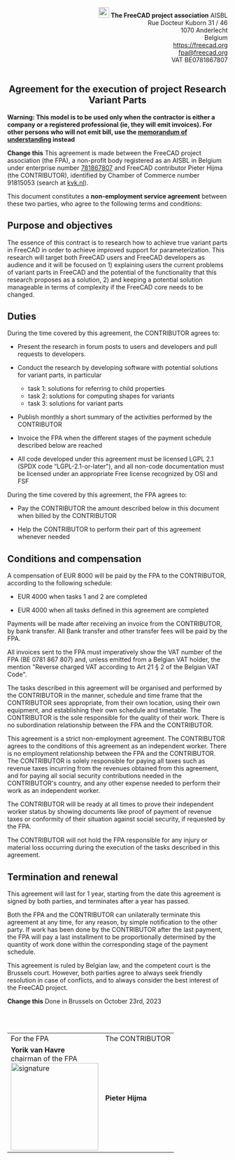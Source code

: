 <style>
.align-right {
    text-align: right;
}
</style>
<div class="align-right">
<img src="FreeCAD-symbol.svg" style="width:24px;" />  <b>The FreeCAD project association</b> AISBL<br/>
Rue Docteur Kuborn 31 / 46<br/>
1070 Anderlecht<br/>
Belgium<br/>
<a href="https://freecad.org">https://freecad.org</a><br/>
<a href="mailto:fpa@freecad.org">fpa@freecad.org</a><br/>
VAT BE0781867807
<br/><br/>
</div>

<h2 align=center>Agreement for the execution of project Research Variant Parts</h2>

**Warning: This model is to be used only when the contractor is either a company or a registered professional (ie, they will emit invoices). For other persons who will not emit bill, use the [memorandum of understanding](mou.md) instead**

**Change this** This agreement is made between the FreeCAD project association (the FPA), a non-profit body registered as an AISBL in Belgium under enterprise number [781867807](https://kbopub.economie.fgov.be/kbopub/toonondernemingps.html?lang=en&ondernemingsnummer=781867807) and FreeCAD contributor Pieter Hijma (the CONTRIBUTOR), identified by Chamber of Commerce number 91815053 (search at [kvk.nl](https://www.kvk.nl/zoeken)).

This document constitutes a **non-employment service agreement** between these two parties, who agree to the following terms and conditions:

## Purpose and objectives

The essence of this contract is to research how to achieve true variant parts
in FreeCAD in order to achieve improved support for parameterization. This
research will target both FreeCAD users and FreeCAD developers as audience and
it will be focused on 1) explaining users the current problems of variant parts
in FreeCAD and the potential of the functionality that this research proposes
as a solution, 2) and keeping a potential solution manageable in terms of
complexity if the FreeCAD core needs to be changed.

## Duties

During the time covered by this agreement, the CONTRIBUTOR agrees to:

- Present the research in forum posts to users and developers and pull requests to developers.

- Conduct the research by developing software with potential solutions for variant parts, in particular
  - task 1: solutions for referring to child properties
  - task 2: solutions for computing shapes for variants
  - task 3: solutions for variant parts

- Publish monthly a short summary of the activities performed by the CONTRIBUTOR

- Invoice the FPA when the different stages of the payment schedule described below are reached

- All code developed under this agreement must be licensed LGPL 2.1 (SPDX code “LGPL-2.1-or-later"), and all non-code documentation must be licensed
  under an appropriate Free license recognized by OSI and FSF

During the time covered by this agreement, the FPA agrees to:

- Pay the CONTRIBUTOR the amount described below in this document when billed by the CONTRIBUTOR

- Help the CONTRIBUTOR to perform their part of this agreement whenever needed

## Conditions and compensation

A compensation of EUR 8000 will be paid by the FPA to the CONTRIBUTOR, according to the following schedule:

* EUR 4000 when tasks 1 and 2 are completed

* EUR 4000 when all tasks defined in this agreement are completed

Payments will be made after receiving an invoice from the CONTRIBUTOR, by bank transfer. All Bank transfer and other transfer fees will be paid by the FPA.

All invoices sent to the FPA must imperatively show the VAT number of the FPA (BE 0781 867 807) and, unless emitted from a Belgian VAT holder, the mention "Reverse charged VAT according to Art 21 § 2 of the Belgian VAT Code".

The tasks described in this agreement will be organised and performed by the CONTRIBUTOR in the manner, schedule and time frame that the CONTRIBUTOR sees appropriate, from their own location, using their own equipment, and establishing their own schedule and timetable. The CONTRIBUTOR is the sole responsible for the quality of their work. There is no subordination relationship between the FPA and the CONTRIBUTOR.

This agreement is a strict non-employment agreement. The CONTRIBUTOR agrees to the conditions of this agreement as an independent worker. There is no employment relationship between the FPA and the CONTRIBUTOR. The CONTRIBUTOR is solely responsible for paying all taxes such as revenue taxes incurring from the revenues obtained from this agreement, and for paying all social security contributions needed in the CONTRIBUTOR's country, and any other expense needed to perform their work as an independent worker.

The CONTRIBUTOR will be ready at all times to prove their independent worker status by showing documents like proof of payment of revenue taxes or conformity of their situation against social security, if requested by the FPA.

The CONTRIBUTOR will not hold the FPA responsible for any injury or material loss occurring during the execution of the tasks described in this agreement.

## Termination and renewal

This agreement will last for 1 year, starting from the date this agreement is signed by both parties, and terminates after a year has passed.

Both the FPA and the CONTRIBUTOR can unilaterally terminate this agreement at any time, for any reason, by simple notification to the other party. If work has been done by the CONTRIBUTOR after the last payment, the FPA will pay a last installment to be proportionally determined by the quantity of work done within the corresponding stage of the payment schedule.

This agreement is ruled by Belgian law, and the competent court is the Brussels court. However, both parties agree to always seek friendly resolution in case of conflicts, and to always consider the best interest of the FreeCAD project.

**Change this** Done in Brussels on October 23rd, 2023

<div>
<br/><br/>
<table>
<tr>
<td>
For the FPA
</td>
<td>
The CONTRIBUTOR
</td>
</tr>
<tr>
<td>
<b>Yorik van Havre</b><br/>
chairman of the FPA<br/>
<img src="/home/yorik/Documents/Admin/Docs/signature.png" title="" alt="signature" width="200">
</td>
<td>
<b>Pieter Hijma</b><br/>
</td>
</tr>
</table>
</div>
